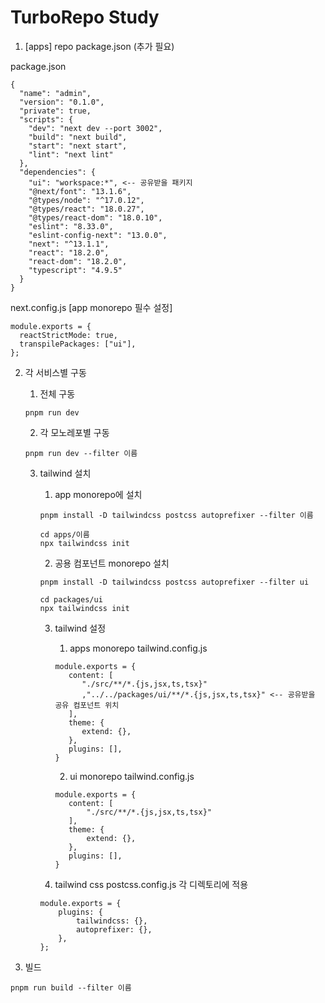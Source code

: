 # TurboRepo Study
1. [apps] repo package.json (추가 필요)

package.json
```
{
  "name": "admin",
  "version": "0.1.0",
  "private": true,
  "scripts": {
    "dev": "next dev --port 3002",
    "build": "next build",
    "start": "next start",
    "lint": "next lint"
  },
  "dependencies": {
    "ui": "workspace:*", <-- 공유받을 패키지
    "@next/font": "13.1.6",
    "@types/node": "^17.0.12",
    "@types/react": "18.0.27",
    "@types/react-dom": "18.0.10",
    "eslint": "8.33.0",
    "eslint-config-next": "13.0.0",
    "next": "^13.1.1",
    "react": "18.2.0",
    "react-dom": "18.2.0",
    "typescript": "4.9.5"
  }
}
```

next.config.js [app monorepo 필수 설정]
```
module.exports = {
  reactStrictMode: true,
  transpilePackages: ["ui"],
};
```



2. 각 서비스별 구동
   1. 전체 구동
   ```
   pnpm run dev 
   ```
   
   2. 각 모노레포별 구동
   ```
   pnpm run dev --filter 이름
   ```
   
   3. tailwind 설치
      1. app monorepo에 설치
      ```
      pnpm install -D tailwindcss postcss autoprefixer --filter 이름
   
      cd apps/이름
      npx tailwindcss init
      ```

      2. 공용 컴포넌트 monorepo 설치
      ```
      pnpm install -D tailwindcss postcss autoprefixer --filter ui
   
      cd packages/ui
      npx tailwindcss init
      ```
   
      3. tailwind 설정
         1. apps monorepo tailwind.config.js
         ```
         module.exports = {
            content: [
               "./src/**/*.{js,jsx,ts,tsx}"
               ,"../../packages/ui/**/*.{js,jsx,ts,tsx}" <-- 공유받을 공유 컴포넌트 위치
            ],
            theme: {
               extend: {},
            },
            plugins: [],
         }
         ```
         
         2. ui monorepo tailwind.config.js
         ```
         module.exports = {
            content: [
                "./src/**/*.{js,jsx,ts,tsx}"
            ],
            theme: {
                extend: {},
            },
            plugins: [],
         }
         ```
         
        3. tailwind css postcss.config.js 각 디렉토리에 적용
        ```
        module.exports = {
            plugins: {
                tailwindcss: {},
                autoprefixer: {},
            },
        };
        ```


4. 빌드
```
pnpm run build --filter 이름
```